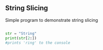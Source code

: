## String Slicing
Simple program to demonstrate string slicing

```python

str = "String"
print(str[2:])
#prints 'ring' to the console
    
``` 
    

